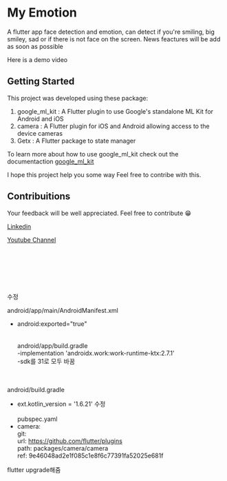 # My Emotion

A flutter app face detection and emotion, can detect if you're smiling, big smiley, sad or if there is not face on the screen.
News feactures will be add as soon as possible

Here is a demo video



## Getting Started

This project was developed using these package:
1. google_ml_kit : A Flutter plugin to use Google's standalone ML Kit for Android and iOS
2. camera : A Flutter plugin for iOS and Android allowing access to the device cameras
3. Getx : A Flutter package to state manager

To learn more about how to use google_ml_kit check out the documentaction [google_ml_kit](https://pub.dev/packages/google_ml_kit)

I hope this project help you some way
Feel free to contribe with this.

## Contribuitions
Your feedback will be well appreciated. 
Feel free to contribute 😁

[Linkedin](https://www.linkedin.com/in/ant%C3%B3nio-nicolau-5b7557181/)

[Youtube Channel](https://www.youtube.com/channel/UCEWMpqJBIAjO3Lholi6VsDA)


<br/><br/><br/><br/><br/>

수정

android/app/main/AndroidManifest.xml<br/>
 - android:exported="true"<br/>
 <br/><br/>
android/app/build.gradle<br/>
 -implementation 'androidx.work:work-runtime-ktx:2.7.1'<br/>
 -sdk를 31로 모두 바꿈 <br/>

 <br/><br/>
android/build.gradle<br/>
- ext.kotlin_version = '1.6.21' 수정<br/><br/>
pubspec.yaml<br/>
- camera:<br/>
    git:<br/>
      url: https://github.com/flutter/plugins<br/>
      path: packages/camera/camera<br/>
      ref: 9e46048ad2e1f085c1e8f6c77391fa52025e681f<br/>
      
flutter upgrade해줌
